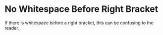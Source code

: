 # No Whitespace Before Right Bracket

If there is whitespace before a right bracket, this can be confusing to the reader.
